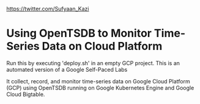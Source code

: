 https://twitter.com/Sufyaan_Kazi

# Using OpenTSDB to Monitor Time-Series Data on Cloud Platform
Run this by executing 'deploy.sh' in an empty GCP project. This is an automated version of a Google Self-Paced Labs

It collect, record, and monitor time-series data on Google Cloud Platform (GCP) using OpenTSDB running on Google Kubernetes Engine and Google Cloud Bigtable.

